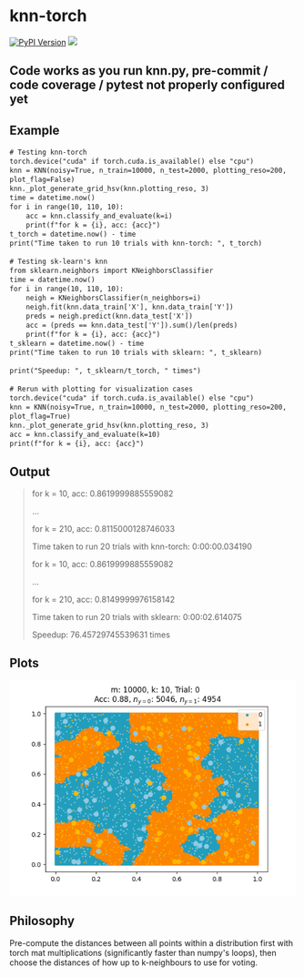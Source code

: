 # knn-torch
[![PyPI Version][pypi-image]][pypi-url]
[![][versions-image]][versions-url]

<!-- 
[![Build Status][build-image]][build-url]
[![Code Coverage][coverage-image]][coverage-url]
-->

<!-- Badges: -->
[pypi-image]: https://img.shields.io/pypi/v/knn-torch
[pypi-url]: https://pypi.org/project/knn-torch/
[build-image]: https://github.com//Yeok-c/knn-torch/actions/workflows/build.yaml/badge.svg
[build-url]: https://github.com//Yeok-c/knn-torch/actions/workflows/build.yaml
[versions-image]: https://img.shields.io/pypi/pyversions/knn-torch
[versions-url]: https://pypi.org/project/knn-torch

## Code works as you run knn.py, pre-commit / code coverage / pytest not properly configured yet


## Example
```
# Testing knn-torch
torch.device("cuda" if torch.cuda.is_available() else "cpu")
knn = KNN(noisy=True, n_train=10000, n_test=2000, plotting_reso=200, plot_flag=False)
knn._plot_generate_grid_hsv(knn.plotting_reso, 3)
time = datetime.now()
for i in range(10, 110, 10):
    acc = knn.classify_and_evaluate(k=i)
    print(f"for k = {i}, acc: {acc}")
t_torch = datetime.now() - time
print("Time taken to run 10 trials with knn-torch: ", t_torch)

# Testing sk-learn's knn
from sklearn.neighbors import KNeighborsClassifier
time = datetime.now()
for i in range(10, 110, 10):
    neigh = KNeighborsClassifier(n_neighbors=i)
    neigh.fit(knn.data_train['X'], knn.data_train['Y'])
    preds = neigh.predict(knn.data_test['X'])
    acc = (preds == knn.data_test['Y']).sum()/len(preds)
    print(f"for k = {i}, acc: {acc}")
t_sklearn = datetime.now() - time
print("Time taken to run 10 trials with sklearn: ", t_sklearn)

print("Speedup: ", t_sklearn/t_torch, " times")

# Rerun with plotting for visualization cases
torch.device("cuda" if torch.cuda.is_available() else "cpu")
knn = KNN(noisy=True, n_train=10000, n_test=2000, plotting_reso=200, plot_flag=True)
knn._plot_generate_grid_hsv(knn.plotting_reso, 3)
acc = knn.classify_and_evaluate(k=10)
print(f"for k = {i}, acc: {acc}")
```
## Output

> for k = 10, acc: 0.8619999885559082
>
> ...
>
> for k = 210, acc: 0.8115000128746033
>
> Time taken to run 20 trials with knn-torch:  0:00:00.034190
>
> for k = 10, acc: 0.8619999885559082
>
> ...
>
> for k = 210, acc: 0.8149999976158142
>
> Time taken to run 20 trials with sklearn:  0:00:02.614075
> 
>
>
> Speedup:  76.45729745539631  times

## Plots
![Visualization](https://github.com/Yeok-c/knn-torch/blob/main/example_results/10000_10_000.png?raw=true)

## Philosophy
Pre-compute the distances between all points within a distribution first with torch mat multiplications (significantly faster than numpy's loops), then choose the distances of how up to k-neighbours to use for voting. 
